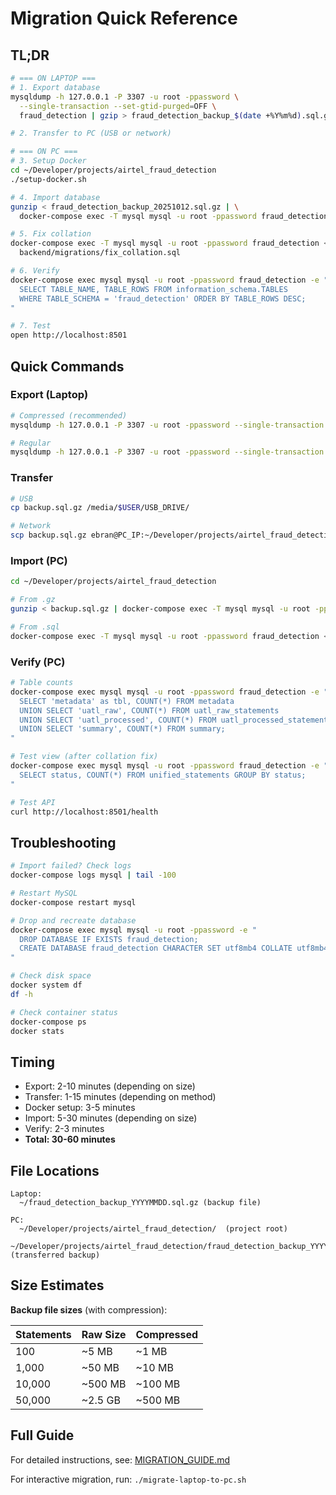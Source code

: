 # Migration Quick Reference

## TL;DR

```bash
# === ON LAPTOP ===
# 1. Export database
mysqldump -h 127.0.0.1 -P 3307 -u root -ppassword \
  --single-transaction --set-gtid-purged=OFF \
  fraud_detection | gzip > fraud_detection_backup_$(date +%Y%m%d).sql.gz

# 2. Transfer to PC (USB or network)

# === ON PC ===
# 3. Setup Docker
cd ~/Developer/projects/airtel_fraud_detection
./setup-docker.sh

# 4. Import database
gunzip < fraud_detection_backup_20251012.sql.gz | \
  docker-compose exec -T mysql mysql -u root -ppassword fraud_detection

# 5. Fix collation
docker-compose exec -T mysql mysql -u root -ppassword fraud_detection < \
  backend/migrations/fix_collation.sql

# 6. Verify
docker-compose exec mysql mysql -u root -ppassword fraud_detection -e "
  SELECT TABLE_NAME, TABLE_ROWS FROM information_schema.TABLES
  WHERE TABLE_SCHEMA = 'fraud_detection' ORDER BY TABLE_ROWS DESC;
"

# 7. Test
open http://localhost:8501
```

## Quick Commands

### Export (Laptop)

```bash
# Compressed (recommended)
mysqldump -h 127.0.0.1 -P 3307 -u root -ppassword --single-transaction --set-gtid-purged=OFF fraud_detection | gzip > backup.sql.gz

# Regular
mysqldump -h 127.0.0.1 -P 3307 -u root -ppassword --single-transaction --set-gtid-purged=OFF fraud_detection > backup.sql
```

### Transfer

```bash
# USB
cp backup.sql.gz /media/$USER/USB_DRIVE/

# Network
scp backup.sql.gz ebran@PC_IP:~/Developer/projects/airtel_fraud_detection/
```

### Import (PC)

```bash
cd ~/Developer/projects/airtel_fraud_detection

# From .gz
gunzip < backup.sql.gz | docker-compose exec -T mysql mysql -u root -ppassword fraud_detection

# From .sql
docker-compose exec -T mysql mysql -u root -ppassword fraud_detection < backup.sql
```

### Verify (PC)

```bash
# Table counts
docker-compose exec mysql mysql -u root -ppassword fraud_detection -e "
  SELECT 'metadata' as tbl, COUNT(*) FROM metadata
  UNION SELECT 'uatl_raw', COUNT(*) FROM uatl_raw_statements
  UNION SELECT 'uatl_processed', COUNT(*) FROM uatl_processed_statements
  UNION SELECT 'summary', COUNT(*) FROM summary;
"

# Test view (after collation fix)
docker-compose exec mysql mysql -u root -ppassword fraud_detection -e "
  SELECT status, COUNT(*) FROM unified_statements GROUP BY status;
"

# Test API
curl http://localhost:8501/health
```

## Troubleshooting

```bash
# Import failed? Check logs
docker-compose logs mysql | tail -100

# Restart MySQL
docker-compose restart mysql

# Drop and recreate database
docker-compose exec mysql mysql -u root -ppassword -e "
  DROP DATABASE IF EXISTS fraud_detection;
  CREATE DATABASE fraud_detection CHARACTER SET utf8mb4 COLLATE utf8mb4_unicode_ci;
"

# Check disk space
docker system df
df -h

# Check container status
docker-compose ps
docker stats
```

## Timing

- Export: 2-10 minutes (depending on size)
- Transfer: 1-15 minutes (depending on method)
- Docker setup: 3-5 minutes
- Import: 5-30 minutes (depending on size)
- Verify: 2-3 minutes
- **Total: 30-60 minutes**

## File Locations

```
Laptop:
  ~/fraud_detection_backup_YYYYMMDD.sql.gz (backup file)

PC:
  ~/Developer/projects/airtel_fraud_detection/  (project root)
  ~/Developer/projects/airtel_fraud_detection/fraud_detection_backup_YYYYMMDD.sql.gz (transferred backup)
```

## Size Estimates

**Backup file sizes** (with compression):

| Statements | Raw Size | Compressed |
|-----------|----------|------------|
| 100       | ~5 MB    | ~1 MB      |
| 1,000     | ~50 MB   | ~10 MB     |
| 10,000    | ~500 MB  | ~100 MB    |
| 50,000    | ~2.5 GB  | ~500 MB    |

## Full Guide

For detailed instructions, see: [MIGRATION_GUIDE.md](MIGRATION_GUIDE.md)

For interactive migration, run: `./migrate-laptop-to-pc.sh`
